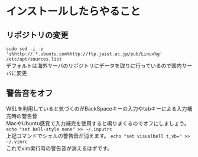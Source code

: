 # インストールしたらやること
## リポジトリの変更
`sudo sed -i -e 's%http://.*.ubuntu.com%http://ftp.jaist.ac.jp/pub/Linux%g' /etc/apt/sources.list`  
デフォルトは海外サーバのリポジトリにデータを取りに行っているので国内サーバに変更  
## 警告音をオフ  
WSLを利用していると気づくのがBackSpaceキーの入力やtabキーによる入力補完時の警告音  
MacやUbuntu感覚で入力補完を使用すると鳴りまくるのでオフにしましょう。  
`echo "set bell-style none" >> ~/.inputrc`  
上記コマンドでシェルの警告音が消えます。
`echo "set visualbell t_vb=" >> ~/.vimrc`  
これでvim実行時の警告音が消えるはずです。

